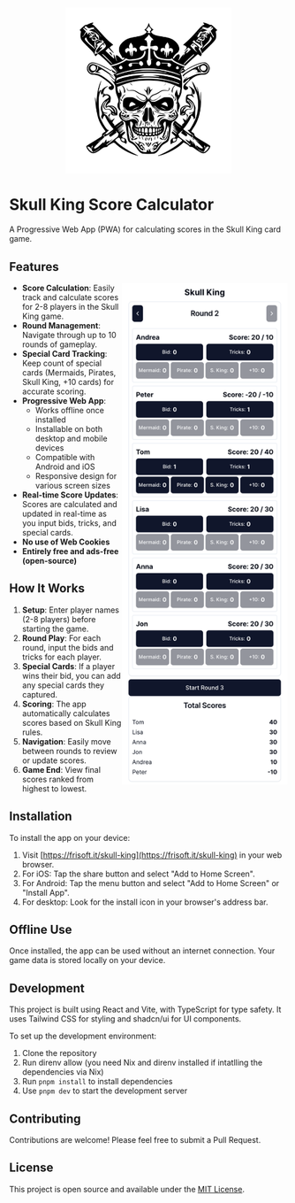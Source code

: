 <h1 align="center">
  <img src="skull-king-icon.svg" alt="logo" style="display: block; margin: 0 auto;" width="300" height="300">
</h1>

# Skull King Score Calculator

A Progressive Web App (PWA) for calculating scores in the Skull King card game.

## Features

<img align="right" width="300" src="screenshot.png">

- **Score Calculation**: Easily track and calculate scores for 2-8 players in the Skull King game.
- **Round Management**: Navigate through up to 10 rounds of gameplay.
- **Special Card Tracking**: Keep count of special cards (Mermaids, Pirates, Skull King, +10 cards) for accurate scoring.
- **Progressive Web App**: 
  - Works offline once installed
  - Installable on both desktop and mobile devices
  - Compatible with Android and iOS
  - Responsive design for various screen sizes
- **Real-time Score Updates**: Scores are calculated and updated in real-time as you input bids, tricks, and special cards.
- **No use of Web Cookies**
- **Entirely free and ads-free (open-source)**

## How It Works

1. **Setup**: Enter player names (2-8 players) before starting the game.
2. **Round Play**: For each round, input the bids and tricks for each player.
3. **Special Cards**: If a player wins their bid, you can add any special cards they captured.
4. **Scoring**: The app automatically calculates scores based on Skull King rules.
5. **Navigation**: Easily move between rounds to review or update scores.
6. **Game End**: View final scores ranked from highest to lowest.

## Installation

To install the app on your device:

1. Visit [https://frisoft.it/skull-king](https://frisoft.it/skull-king) in your web browser.
2. For iOS: Tap the share button and select "Add to Home Screen".
3. For Android: Tap the menu button and select "Add to Home Screen" or "Install App".
4. For desktop: Look for the install icon in your browser's address bar.

## Offline Use

Once installed, the app can be used without an internet connection. Your game data is stored locally on your device.

## Development

This project is built using React and Vite, with TypeScript for type safety. It uses Tailwind CSS for styling and shadcn/ui for UI components.

To set up the development environment:

1. Clone the repository
2. Run direnv allow (you need Nix and direnv installed if intatlling the dependencies via Nix)
3. Run `pnpm install` to install dependencies
4. Use `pnpm dev` to start the development server

## Contributing

Contributions are welcome! Please feel free to submit a Pull Request.

## License

This project is open source and available under the [MIT License](LICENSE).
